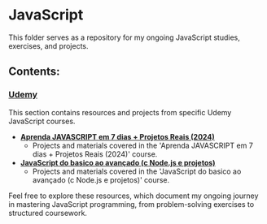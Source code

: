 # JavaScript

This folder serves as a repository for my ongoing JavaScript studies, exercises, and projects.

## Contents:

### [Udemy](https://github.com/kayckdelfino/public_knowledge_base/tree/main/JavaScript/Udemy)

This section contains resources and projects from specific Udemy JavaScript courses.

- **[Aprenda JAVASCRIPT em 7 dias + Projetos Reais (2024)](https://github.com/kayckdelfino/public_knowledge_base/tree/main/JavaScript/Udemy/Aprenda%20JAVASCRIPT%20em%207%20dias%20+%20Projetos%20Reais%20(2024))**
  - Projects and materials covered in the 'Aprenda JAVASCRIPT em 7 dias + Projetos Reais (2024)' course.
- **[JavaScript do basico ao avançado (c Node.js e projetos)](https://github.com/kayckdelfino/public_knowledge_base/tree/main/JavaScript/Udemy/JavaScript%20do%20basico%20ao%20avan%C3%A7ado%20(c%20Node.js%20e%20projetos))**
  - Projects and materials covered in the 'JavaScript do basico ao avançado (c Node.js e projetos)' course.

Feel free to explore these resources, which document my ongoing journey in mastering JavaScript programming, from problem-solving exercises to structured coursework.